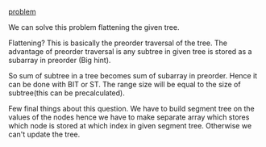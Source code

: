 [problem](https://cses.fi/problemset/task/1137)

We can solve this problem flattening the given tree. 

Flattening? This is basically the preorder traversal of the tree. The advantage of preorder traversal is any subtree in given tree is stored as a subarray in preorder (Big hint).

So sum of subtree in a tree becomes sum of subarray in preorder. Hence it can be done with BIT or ST. The range size will be equal to the size of subtree(this can be precalculated).

Few final things about this question. We have to build segment tree on the values of the nodes hence we have to make separate array which stores which node is stored at which index in given segment tree. Otherwise we can't update the tree.